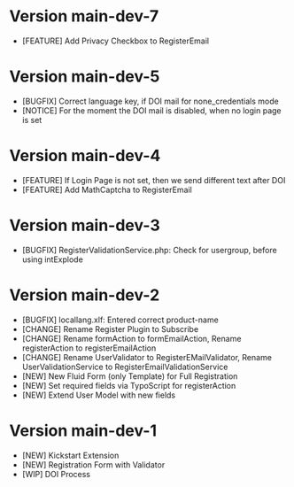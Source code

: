 # Version main-dev-7
- [FEATURE] Add Privacy Checkbox to RegisterEmail

# Version main-dev-5
- [BUGFIX] Correct language key, if DOI mail for none_credentials mode
- [NOTICE] For the moment the DOI mail is disabled, when no login page is set

# Version main-dev-4
- [FEATURE] If Login Page is not set, then we send different text after DOI
- [FEATURE] Add MathCaptcha to RegisterEmail

# Version main-dev-3
- [BUGFIX] RegisterValidationService.php: Check for usergroup, before using intExplode

# Version main-dev-2
- [BUGFIX] locallang.xlf: Entered correct product-name
- [CHANGE] Rename Register Plugin to Subscribe
- [CHANGE] Rename formAction to formEmailAction, Rename registerAction to registerEmailAction
- [CHANGE] Rename UserValidator to RegisterEMailValidator, Rename UserValidationService to RegisterEmailValidationService
- [NEW] New Fluid Form (only Template) for Full Registration
- [NEW] Set required fields via TypoScript for registerAction
- [NEW] Extend User Model with new fields

# Version main-dev-1
- [NEW] Kickstart Extension
- [NEW] Registration Form with Validator
- [WIP] DOI Process